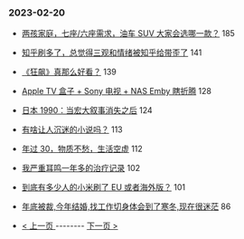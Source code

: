### 2023-02-20 
- [两孩家庭，七座/六座需求，油车 SUV 大家会选哪一款？](https://www.v2ex.com/t/917500) 185
- [知乎刷多了，总觉得三观和情绪被知乎给带歪了](https://www.v2ex.com/t/917503) 141
- [《狂飙》真那么好看？](https://www.v2ex.com/t/917608) 139
- [Apple TV 盒子 + Sony 电视 + NAS Emby 瞎折腾](https://www.v2ex.com/t/917538) 128
- [日本 1990：当宏大叙事消失之后](https://www.v2ex.com/t/917541) 124
- [有啥让人沉迷的小说吗？](https://www.v2ex.com/t/917516) 113
- [年过 30，物质不愁，生活空虚](https://www.v2ex.com/t/917652) 112
- [我严重耳鸣一年多的治疗记录](https://www.v2ex.com/t/917488) 102
- [到底有多少人的小米刷了 EU 或者海外版？](https://www.v2ex.com/t/917471) 101
- [年底被裁,今年结婚,找工作切身体会到了寒冬,现在很迷茫](https://www.v2ex.com/t/917524) 86 

- [ < 上一页 ](https://github.com/able8/v2ex-hot-record/blob/master/2023-02-19.md) -------- [ 下一页 > ](https://github.com/able8/v2ex-hot-record/blob/master/2023-02-21.md)